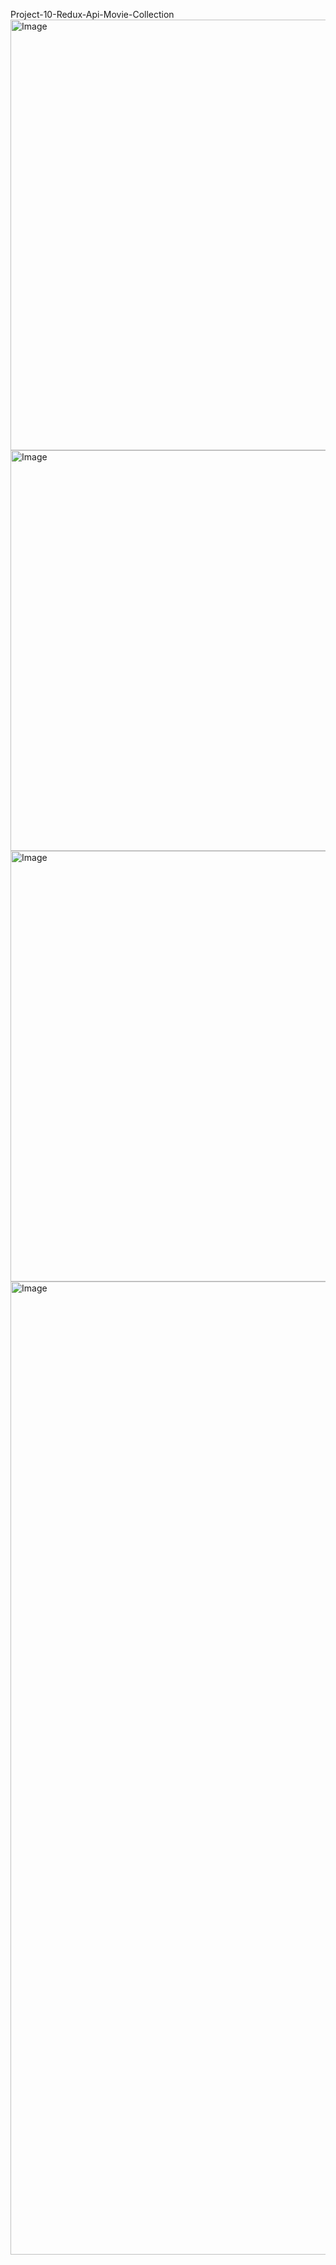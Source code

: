 Project-10-Redux-Api-Movie-Collection
<img width="1366" height="689" alt="Image" src="https://github.com/user-attachments/assets/2e751b01-4917-4706-b99c-36dad3834f8c" />
<img width="1366" height="641" alt="Image" src="https://github.com/user-attachments/assets/5ef92045-2cae-4912-b32b-8385ea6d4c59" />
<img width="1366" height="689" alt="Image" src="https://github.com/user-attachments/assets/3f425471-cd5f-4c56-aafa-20a77f0b4ff8" />
<img width="1366" height="1557" alt="Image" src="https://github.com/user-attachments/assets/0908d18f-fa76-457d-b2a4-143d667ea34f" />


